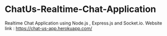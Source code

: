 # ChatUs-Realtime-Chat-Application

Realtime Chat Application using Node.js , Express.js and Socket.io.
Website link : https://chat-us-app.herokuapp.com/
